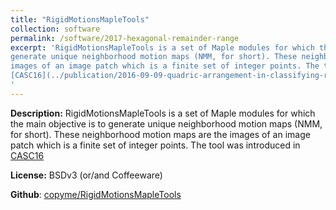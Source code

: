 ```yaml
---
title: "RigidMotionsMapleTools"
collection: software
permalink: /software/2017-hexagonal-remainder-range
excerpt: 'RigidMotionsMapleTools is a set of Maple modules for which the main objective is to
generate unique neighborhood motion maps (NMM, for short). These neighborhood motion maps are the
images of an image patch which is a finite set of integer points. The tool was introduced in
[CASC16](../publication/2016-09-09-quadric-arrangement-in-classifying-rigid-motions-of-a-3d-digital-image)
' 
---
```

**Description:** RigidMotionsMapleTools is a set of Maple modules for which the main objective is to
generate unique neighborhood motion maps (NMM, for short). These neighborhood motion maps are the
images of an image patch which is a finite set of integer points. The tool was introduced in
[CASC16](../publication/2016-09-09-quadric-arrangement-in-classifying-rigid-motions-of-a-3d-digital-image) 


**License:** BSDv3 (or/and Coffeeware)


**Github**: [copyme/RigidMotionsMapleTools](https://github.com/copyme/RigidMotionsMapleTools)

